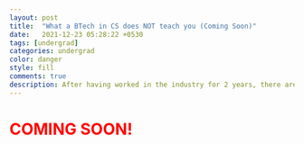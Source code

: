 ```yaml
---
layout: post
title:  "What a BTech in CS does NOT teach you (Coming Soon)"
date:   2021-12-23 05:28:22 +0530
tags: [undergrad]
categories: undergrad
color: danger
style: fill
comments: true
description: After having worked in the industry for 2 years, there are many things that I wish a BTech had taught me.
---
```


<h1 style="color: red;">COMING SOON!</h1>